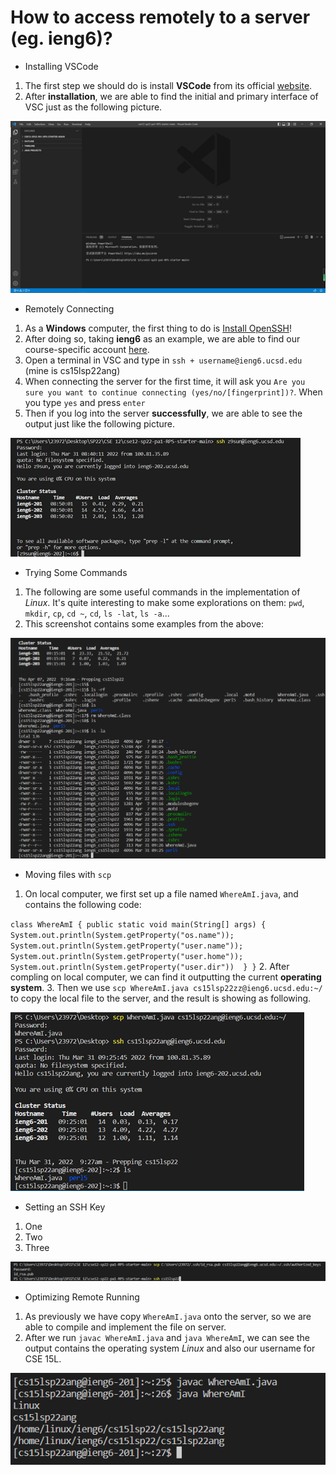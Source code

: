 # How to access remotely to a server (eg. ieng6)?

* Installing VSCode
1. The first step we should do is install **VSCode** from its official [website](https://code.visualstudio.com/).
2. After **installation**, we are able to find the initial and primary interface of VSC just as the following picture.

![Image1](Picture1.png)

* Remotely Connecting
1. As a **Windows** computer, the first thing to do is [Install OpenSSH](https://docs.microsoft.com/en-us/windows-server/administration/openssh/openssh_install_firstuse)!
2. After doing so, taking **ieng6** as an example, we are able to find our course-specific account [here](https://sdacs.ucsd.edu/~icc/index.php).
3. Open a terminal in VSC and type in `ssh + username@ieng6.ucsd.edu` (mine is cs15lsp22ang)
4. When connecting the server for the first time, it will ask you `Are you sure you want to continue connecting (yes/no/[fingerprint])?`. When you type `yes` and press `enter`
5. Then if you log into the server **successfully**, we are able to see the output just like the following picture.

![Image2](Picture2.png)

* Trying Some Commands
1. The following are some useful commands in the implementation of *Linux*. It's quite interesting to make some explorations on them:
`pwd`, 
`mkdir`, 
`cp`, 
`cd ~`, 
`cd`, 
`ls -lat`, 
`ls -a`...
2. This screenshot contains some examples from the above:

![Image3](Picture3.jpg)

* Moving files with `scp`
1. On local computer, we first set up a file named `WhereAmI.java`, and contains the following code:

`class WhereAmI {
    public static void main(String[] args) {
        System.out.println(System.getProperty("os.name"));
        System.out.println(System.getProperty("user.name"));
        System.out.println(System.getProperty("user.home"));
        System.out.println(System.getProperty("user.dir")) 
        }
    }`
2. After compling on local computer, we can find it outputting the current **operating system**.
3. Then we use `scp WhereAmI.java cs15lsp22zz@ieng6.ucsd.edu:~/` to copy the local file to the server, and the result is showing as following.


![Image4](Picture4.png)

* Setting an SSH Key
1. One
2. Two
3. Three

![Image5](Picture5.png)

* Optimizing Remote Running
1. As previously we have copy `WhereAmI.java` onto the server, so we are able to compile and implement the file on server.
2. After we run `javac WhereAmI.java` and `java WhereAmI`, we can see the output contains the operating system *Linux* and also our username for CSE 15L.

![Image6](Picture6.jpg)
